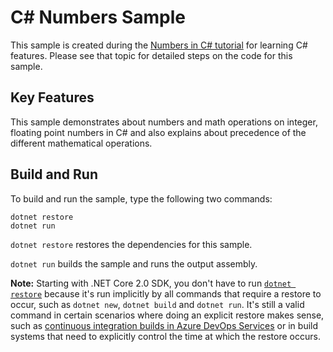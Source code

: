 # C# Numbers Sample

This sample is created during the [Numbers in C# tutorial](https://docs.microsoft.com/dotnet/csharp/tutorials/intro-to-csharp/numbers-in-csharp-local)
for learning C# features. Please see that topic for detailed steps on the code
for this sample.

## Key Features

This sample demonstrates about numbers and math operations on integer, floating point numbers in C# and also explains about precedence of the different mathematical operations.

## Build and Run

To build and run the sample, type the following two commands:

```
dotnet restore
dotnet run
```

`dotnet restore` restores the dependencies for this sample.

`dotnet run` builds the sample and runs the output assembly.

**Note:** Starting with .NET Core 2.0 SDK, you don't have to run [`dotnet restore`](https://docs.microsoft.com/dotnet/core/tools/dotnet-restore) because it's run implicitly by all commands that require a restore to occur, such as `dotnet new`, `dotnet build` and `dotnet run`. It's still a valid command in certain scenarios where doing an explicit restore makes sense, such as [continuous integration builds in Azure DevOps Services](https://docs.microsoft.com/azure/devops/build-release/apps/aspnet/build-aspnet-core) or in build systems that need to explicitly control the time at which the restore occurs.
